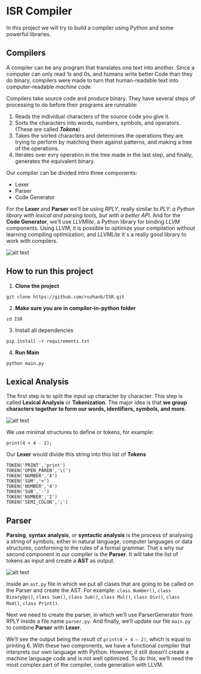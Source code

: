 # ISR Compiler
In this project we will try to build a compiler using Python and some powerful libraries.
## Compilers
A compiler can be any program that translates one text into another. Since a computer can only read 1s and 0s, and humans write better Code than they do binary, compilers were made to turn that human-readable text into computer-readable *machine code*.

Compilers take source code and produce binary. They have several steps of processing to do before their programs are runnable:
1. Reads the individual characters of the source code you give it.
2. Sorts the characters into words, numbers, symbols, and operators. (These are called **_Tokens_**)
3. Takes the sorted characters and determines the operations they are trying to perform by matching them against patterns, and making a tree of the operations.
4. Iterates over evry operation in the tree made in the last step, and finally, generates the equivalent binary.

Our compiler can be divided intro three components: 
- Lexer
- Parser
- Code Generator

For the **Lexer** and **Parser** we’ll be using _RPLY_, really similar to _PLY: a Python library with lexical and parsing tools, but with a better API_. And for the **Code Generator**, we’ll use _LLVMlite_, a Python library for binding _LLVM_ components. Using LLVM, it is possible to optimize your compilation without learning compiling optimization, and _LLVMLite_ it´s a really good library to work with compilers.

![alt text](https://cdn-images-1.medium.com/max/1600/1*ttOYPPL-XJIf4zVZQUBzsQ.jpeg)


## How to run this project

1. **Clone the project**
```
git clone https://github.com/rozhanb/ISR.git
```

2. **Make sure you are in compiler-in-python folder**
```
cd ISR
```

3. Install all dependencies
```
pip install -r requirements.txt
```

4. **Run Main**
```
python main.py
```


## Lexical Analysis
The first step is to split the input up character by character. This step is called **Lexical Analysis** or **Tokenization**. The major idea is that **we group characters together to form our words, identifiers, symbols, and more**. 

![alt text](https://cdn-images-1.medium.com/max/1600/1*GX7Ah6256Ya5WQwUnYGZmA.png)

We use minimal structures to define or tokens, for example:
```
print(4 + 4 - 2);
```
Our **Lexer** would divide this string into this list of **Tokens**
```
TOKEN('PRINT','print')
TOKEN('OPEN_PAREN','\(')
TOKEN('NUMBER','4')
TOKEN('SUM','+')
TOKEN('NUMBER','4')
TOKEN('SUB','-')
TOKEN('NUMBER','2')
TOKEN('SEMI_COLON',';')
```
## Parser
**Parsing**, **syntax analysis**, or **syntactic analysis** is the process of analysing a string of symbols, either in natural language, computer languages or data structures, conforming to the rules of a formal grammar. That´s why our second component in our compiler is the **Parser**. It will take the list of tokens as input and create a **AST** as output. 

![alt text](https://miro.medium.com/max/1164/1*gJCBr6E-lhYSiW0BsUU4mQ.jpeg)

Inside an `ast.py` file in which we put all clases that are going to be called on the Parser and create the AST. For example: 
`class Number()`, `class BinaryOp()`, `class Sum()`, `class Sub()`, `class Mul()`, `class Div()`, `class Mod()`, `class Print()`.

Next we need to create the parser, in which we’ll use ParserGenerator from RPLY inside a file name `parser.py`. And finally, we’ll update our file `main.py` to combine **Parser** with **Lexer**.

We’ll see the output being the result of `print(4 + 4 — 2)`, which is equal to printing 6.
With these two components, we have a functional compiler that interprets our own language with Python. However, it still doesn’t create a machine language code and is not well optimized. To do this, we’ll need the most complex part of the compiler, code generation with LLVM.
